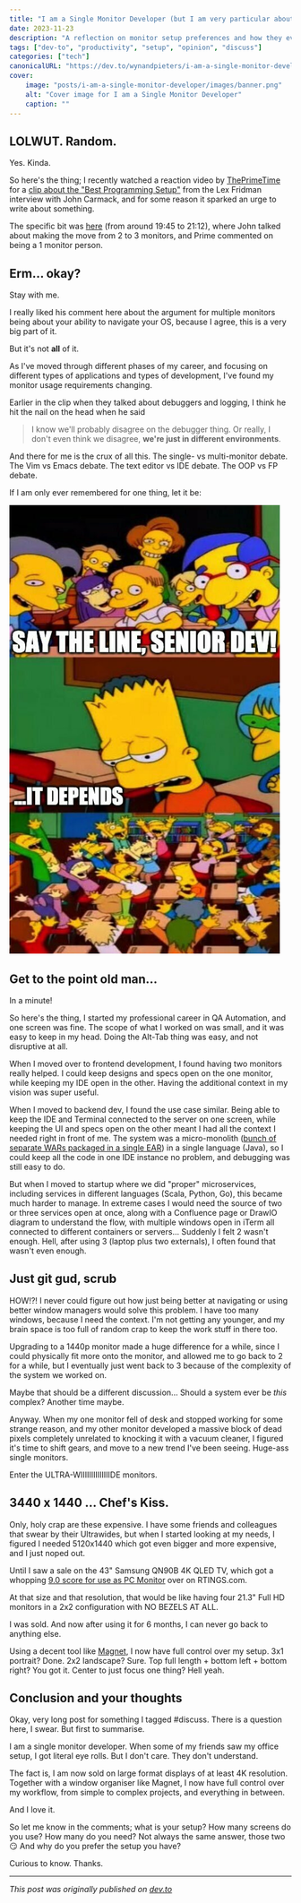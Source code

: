 ```yaml
---
title: "I am a Single Monitor Developer (but I am very particular about that monitor)"
date: 2023-11-23
description: "A reflection on monitor setup preferences and how they evolve with different development roles and project complexities"
tags: ["dev-to", "productivity", "setup", "opinion", "discuss"]
categories: ["tech"]
canonicalURL: "https://dev.to/wynandpieters/i-am-a-single-monitor-developer-but-i-am-very-particular-about-that-monitor-1ggg"
cover:
    image: "posts/i-am-a-single-monitor-developer/images/banner.png"
    alt: "Cover image for I am a Single Monitor Developer"
    caption: ""
---
```


## LOLWUT. Random.

Yes. Kinda.

So here's the thing; I recently watched a reaction video by [ThePrimeTime](https://www.youtube.com/@ThePrimeTimeagen) for a [clip about the "Best Programming Setup"](https://www.youtube.com/watch?v=tzr7hRXcwkw&t=0s) from the Lex Fridman interview with John Carmack, and for some reason it sparked an urge to write about something.

The specific bit was [here](https://youtu.be/qFnHWMxlOBc?t=1185) (from around 19:45 to 21:12), where John talked about making the move from 2 to 3 monitors, and Prime commented on being a 1 monitor person.

## Erm... okay?

Stay with me.

I really liked his comment here about the argument for multiple monitors being about your ability to navigate your OS, because I agree, this is a very big part of it.

But it's not **all** of it.

As I've moved through different phases of my career, and focusing on different types of applications and types of development, I've found my monitor usage requirements changing.

Earlier in the clip when they talked about debuggers and logging, I think he hit the nail on the head when he said 

> I know we'll probably disagree on the debugger thing. Or really, I don't even think we disagree, **we're just in different environments**.

And there for me is the crux of all this. The single- vs multi-monitor debate. The Vim vs Emacs debate. The text editor vs IDE debate. The OOP vs FP debate.

If I am only ever remembered for one thing, let it be:

![Say the Line Bart meme with context of senior developer saying "It Depends"](images/bart-say-line.jpeg)

## Get to the point old man...

In a minute!

So here's the thing, I started my professional career in QA Automation, and one screen was fine. The scope of what I worked on was small, and it was easy to keep in my head. Doing the Alt-Tab thing was easy, and not disruptive at all.

When I moved over to frontend development, I found having two monitors really helped. I could keep designs and specs open on the one monitor, while keeping my IDE open in the other. Having the additional context in my vision was super useful.

When I moved to backend dev, I found the use case similar. Being able to keep the IDE and Terminal connected to the server on one screen, while keeping the UI and specs open on the other meant I had all the context I needed right in front of me. The system was a micro-monolith ([bunch of separate WARs packaged in a single EAR](https://www.baeldung.com/war-vs-ear-files)) in a single language (Java), so I could keep all the code in one IDE instance no problem, and debugging was still easy to do.

But when I moved to startup where we did "proper" microservices, including services in different languages (Scala, Python, Go), this became much harder to manage. In extreme cases I would need the source of two or three services open at once, along with a Confluence page or DrawIO diagram to understand the flow, with multiple windows open in iTerm all connected to different containers or servers... Suddenly I felt 2 wasn't enough. Hell, after using 3 (laptop plus two externals), I often found that wasn't even enough.

## Just git gud, scrub

HOW!?! I never could figure out how just being better at navigating or using better window managers would solve this problem. I have too many windows, because I need the context. I'm not getting any younger, and my brain space is too full of random crap to keep the work stuff in there too. 

Upgrading to a 1440p monitor made a huge difference for a while, since I could physically fit more onto the monitor, and allowed me to go back to 2 for a while, but I eventually just went back to 3 because of the complexity of the system we worked on.

Maybe that should be a different discussion... Should a system ever be _this_ complex? Another time maybe.

Anyway. When my one monitor fell of desk and stopped working for some strange reason, and my other monitor developed a massive block of dead pixels completely unrelated to knocking it with a vacuum cleaner, I figured it's time to shift gears, and move to a new trend I've been seeing. Huge-ass single monitors.

Enter the ULTRA-WIIIIIIIIIIIIIIDE monitors.

## 3440 x 1440 ... Chef's Kiss.

Only, holy crap are these expensive. I have some friends and colleagues that swear by their Ultrawides, but when I started looking at my needs, I figured I needed 5120x1440 which got even bigger and more expensive, and I just noped out.

Until I saw a sale on the 43" Samsung QN90B 4K QLED TV, which got a whopping [9.0 score for use as PC Monitor](https://www.rtings.com/tv/reviews/samsung/qn90b-qled) over on RTINGS.com.

At that size and that resolution, that would be like having four 21.3" Full HD monitors in a 2x2 configuration with NO BEZELS AT ALL.

I was sold. And now after using it for 6 months, I can never go back to anything else.

Using a decent tool like [Magnet](https://apps.apple.com/us/app/magnet/id441258766?mt=12), I now have full control over my setup. 3x1 portrait? Done. 2x2 landscape? Sure. Top full length + bottom left + bottom right? You got it. Center to just focus one thing? Hell yeah.

## Conclusion and your thoughts

Okay, very long post for something I tagged #discuss. There is a question here, I swear. But first to summarise.

I am a single monitor developer. When some of my friends saw my office setup, I got literal eye rolls. But I don't care. They don't understand.

The fact is, I am now sold on large format displays of at least 4K resolution. Together with a window organiser like Magnet, I now have full control over my workflow, from simple to complex projects, and everything in between.

And I love it.

So let me know in the comments; what is your setup? How many screens do you use? How many do you need? Not always the same answer, those two 😏 And why do you prefer the setup you have?

Curious to know. Thanks.

---
*This post was originally published on [dev.to](https://dev.to/wynandpieters/i-am-a-single-monitor-developer-but-i-am-very-particular-about-that-monitor-1ggg)* 